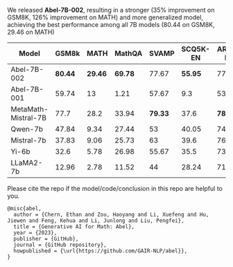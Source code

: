 We released **Abel-7B-002**, resulting in a stronger (35% improvement on GSM8K, 126% improvement on MATH) and more generalized model, achieving the best performance among all 7B models (80.44 on GSM8K, 29.46 on MATH)

| Model | GSM8k  | MATH |MathQA | SVAMP |SCQ5K-EN | ARC-E|ARC-C|HellaSwag|MMLU |
|-----------|------------|----------|--------------|-----------|----------------|---------|----------|---------------|----------|
|Abel-7B-002 |	**80.44** | **29.46**	| **69.78**	|77.67	|**55.95**	|77.67	|**55.05**	|77.72	|61.19	|
|Abel-7B-001 |59.74	|13	|1.21	|57.67	|9.3	|53.32	|38.97	|63.51|40.59	|
|MetaMath-Mistral-7B|77.7	|28.2	|33.94	|**79.33**	|37.6|	**78.48**	|51.93	|76.44|	61.93|
|Qwen-7b|47.84	|9.34	|27.44	|53	|40.05	|74.97	|53.05	|**86.85**|57.98	|
|Mistral-7b|37.83	|9.06	|25.73	|63	|39.6	|76.83	|53.22|	76.31|**64.05**	|
|Yi-6b| 32.6	|5.78	|26.98	|55.67	|35.5	|73.66	|49.53	|68.97|64.02	|
|LLaMA2-7b|12.96	|2.78	|11.52	|44	|28.24	|71.12	|46.61	|71.32|46.7	|

Please cite the repo if the model/code/conclusion in this repo are helpful to you.
```
@misc{abel,
  author = {Chern, Ethan and Zou, Haoyang and Li, Xuefeng and Hu, Jiewen and Feng, Kehua and Li, Junlong and Liu, Pengfei},
  title = {Generative AI for Math: Abel},
  year = {2023},
  publisher = {GitHub},
  journal = {GitHub repository},
  howpublished = {\url{https://github.com/GAIR-NLP/abel}},
}
```